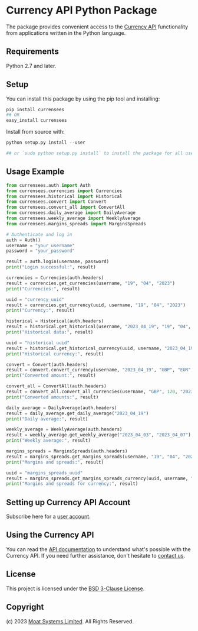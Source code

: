 # Currency API Python Package

The package provides convenient access to the [Currency API](https://moatsystems.com/currency-api/) functionality from applications written in the Python language.

## Requirements

Python 2.7 and later.

## Setup

You can install this package by using the pip tool and installing:

```python
pip install currensees
## OR
easy_install currensees
```

Install from source with:

```python
python setup.py install --user

## or `sudo python setup.py install` to install the package for all users
```

Usage Example
-------------

```python
from currensees.auth import Auth
from currensees.currencies import Currencies
from currensees.historical import Historical
from currensees.convert import Convert
from currensees.convert_all import ConvertAll
from currensees.daily_average import DailyAverage
from currensees.weekly_average import WeeklyAverage
from currensees.margins_spreads import MarginsSpreads

# Authenticate and log in
auth = Auth()
username = "your_username"
password = "your_password"

result = auth.login(username, password)
print("Login successful:", result)

currencies = Currencies(auth.headers)
result = currencies.get_currencies(username, "19", "04", "2023")
print("Currencies:", result)

uuid = "currency_uuid"
result = currencies.get_currency(uuid, username, "19", "04", "2023")
print("Currency:", result)

historical = Historical(auth.headers)
result = historical.get_historical(username, "2023_04_19", "19", "04", "2023")
print("Historical data:", result)

uuid = "historical_uuid"
result = historical.get_historical_currency(uuid, username, "2023_04_19", "19", "04", "2023")
print("Historical currency:", result)

convert = Convert(auth.headers)
result = convert.convert_currency(username, "2023_04_19", "GBP", "EUR", "500")
print("Converted amount:", result)

convert_all = ConvertAll(auth.headers)
result = convert_all.convert_all_currencies(username, "GBP", 120, "2023_04_19")
print("Converted amounts:", result)

daily_average = DailyAverage(auth.headers)
result = daily_average.get_daily_average("2023_04_19")
print("Daily average:", result)

weekly_average = WeeklyAverage(auth.headers)
result = weekly_average.get_weekly_average("2023_04_03", "2023_04_07")
print("Weekly average:", result)

margins_spreads = MarginsSpreads(auth.headers)
result = margins_spreads.get_margins_spreads(username, "19", "04", "2023")
print("Margins and spreads:", result)

uuid = "margins_spreads_uuid"
result = margins_spreads.get_margins_spreads_currency(uuid, username, "19", "04", "2023")
print("Margins and spreads for currency:", result)
```

## Setting up Currency API Account

Subscribe here for a [user account](https://moatsystems.com/currency-api/).


## Using the Currency API

You can read the [API documentation](https://docs.currensees.com/) to understand what's possible with the Currency API. If you need further assistance, don't hesitate to [contact us](https://moatsystems.com/contact/).


## License

This project is licensed under the [BSD 3-Clause License](https://moatsystems.com/assets/license/BSD_3_Clause.txt).


## Copyright

(c) 2023 [Moat Systems Limited](https://moatsystems.com/). All Rights Reserved.
